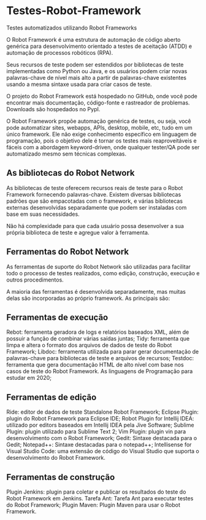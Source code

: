 # Testes-Robot-Framework
Testes automatizados utilizando Robot Frameworks

O Robot Framework é uma estrutura de automação de código aberto genérica para desenvolvimento orientado a testes de aceitação (ATDD) e automação de processos robóticos (RPA).

Seus recursos de teste podem ser estendidos por bibliotecas de teste implementadas como Python ou Java, e os usuários podem criar novas palavras-chave de nível mais alto a partir de palavras-chave existentes usando a mesma sintaxe usada para criar casos de teste.

O projeto do Robot Framework está hospedado no GitHub, onde você pode encontrar mais documentação, código-fonte e rastreador de problemas. Downloads são hospedados no PypI.

O Robot Framework propõe automação genérica de testes, ou seja, você pode automatizar sites, webapps, APIs, desktop, mobile, etc, tudo em um único framework. Ele não exige conhecimento específico em linguagem de programação, pois o objetivo dele é tornar os testes mais reaproveitáveis e fáceis com a abordagem keyword-driven, onde qualquer tester/QA pode ser automatizado mesmo sem técnicas complexas.

 

## As bibliotecas do Robot Network
As bibliotecas de teste oferecem recursos reais de teste para o Robot Framework fornecendo palavras-chave. Existem diversas bibliotecas padrões que são empacotadas com o framework, e várias bibliotecas externas desenvolvidas separadamente que podem ser instaladas com base em suas necessidades.

Não há complexidade para que cada usuário possa desenvolver a sua própria biblioteca de teste e agregue valor à ferramenta.

 

## Ferramentas do Robot Network
As ferramentas de suporte do Robot Network são utilizadas para facilitar todo o processo de testes realizados, como edição, construção, execução e outros procedimentos.

A maioria das ferramentas é desenvolvida separadamente, mas muitas delas são incorporadas ao próprio framework.  As principais são:

 

## Ferramentas de execução
Rebot: ferramenta geradora de logs e relatórios baseados XML, além de possuir a função de combinar várias saídas juntas;
Tidy: ferramenta que limpa e altera o formato dos arquivos de dados de teste do Robot Framework;
Libdoc: ferramenta utilizada para parar gerar documentação de palavras-chave para bibliotecas de teste e arquivos de recursos;
Testdoc: ferramenta que gera documentação HTML de alto nível com base nos casos de teste do Robot Framework.
As linguagens de Programação para estudar em 2020;

 

## Ferramentas de edição
Ride: editor de dados de teste Standalone Robot Framework;
Eclipse Plugin: plugin do Robot Framework para Eclipse IDE;
Robot Plugin for Intellij IDEA: utilizado por editors baseados em Intellij IDEA pela Jive Software;
Sublime Plugin: plugin utilizado para Sublime Text 2;
Vim Plugin: plugin vin para desenvolvimento com o Robot Framework;
Gedit: Sintaxe destacada para o Gedit;
Notepad++: Sintaxe destacadas para o notepad++;
Intellisense for Visual Studio Code: uma extensão de código do Visual Studio que suporta o desenvolvimento do Robot Framework.
 

## Ferramentas de construção
Plugin Jenkins: plugin para coletar e publicar os resultados do teste do Robot Framework em Jenkins.
Tarefa Ant: Tarefa Ant para executar testes do Robot Framework;
Plugin Maven: Plugin Maven para usar o Robot Framework.
